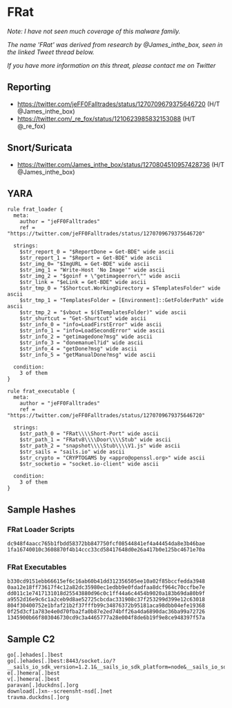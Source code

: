 # FRat

*Note: I have not seen much coverage of this malware family.*

*The name 'FRat' was derived from research by @James_inthe_box, seen in the linked Tweet thread below.*

*If you have more information on this threat, please contact me on Twitter*
 

## Reporting
* https://twitter.com/jeFF0Falltrades/status/1270709679375646720 (H/T @James_inthe_box)
* https://twitter.com/_re_fox/status/1210623985832153088 (H/T @_re_fox)

## Snort/Suricata
* https://twitter.com/James_inthe_box/status/1270804510957428736 (H/T @James_inthe_box)

## YARA
```yara
rule frat_loader {
  meta:
    author = "jeFF0Falltrades"
    ref = "https://twitter.com/jeFF0Falltrades/status/1270709679375646720"

  strings:
    $str_report_0 = "$ReportDone = Get-BDE" wide ascii 
    $str_report_1 = "$Report = Get-BDE" wide ascii 
    $str_img_0= "$ImgURL = Get-BDE" wide ascii 
    $str_img_1 = "Write-Host 'No Image'" wide ascii 
    $str_img_2 = "$goinf + \"getimageerror\"" wide ascii
    $str_link = "$eLink = Get-BDE" wide ascii  
    $str_tmp_0 = "$Shortcut.WorkingDirectory = $TemplatesFolder" wide ascii 
    $str_tmp_1 = "TemplatesFolder = [Environment]::GetFolderPath" wide ascii
    $str_tmp_2 = "$vbout = $($TemplatesFolder)" wide ascii
    $str_shurtcut = "Get-Shurtcut" wide ascii 
    $str_info_0 = "info=LoadFirstError" wide ascii 
    $str_info_1 = "info=LoadSecondError" wide ascii
    $str_info_2 = "getimagedone?msg" wide ascii
    $str_info_3 = "donemanuel?id" wide ascii
    $str_info_4 = "getDone?msg" wide ascii
    $str_info_5 = "getManualDone?msg" wide ascii

  condition:
    3 of them
}

rule frat_executable {
  meta:
    author = "jeFF0Falltrades"
    ref = "https://twitter.com/jeFF0Falltrades/status/1270709679375646720"

  strings:
    $str_path_0 = "FRat\\\\Short-Port" wide ascii
    $str_path_1 = "FRatv8\\\\Door\\\\Stub" wide ascii 
    $str_path_2 = "snapshot\\\\Stub\\\\V1.js" wide ascii 
    $str_sails = "sails.io" wide ascii 
    $str_crypto = "CRYPTOGAMS by <appro@openssl.org>" wide ascii 
    $str_socketio = "socket.io-client" wide ascii 

  condition:
    3 of them
}
```

## Sample Hashes
### FRat Loader Scripts
```
dc948f4aacc765b1fbdd58372bb847750fcf08544841ef4a44454da8e3b46bae
1fa16740010c3608870f4b14ccc33cd58417648d0e26a417b0e125bc4671e70a
```

### FRat Executables
```
b330cd9151ebb66615ef6c16ab60b41dd312356505ee10a02f85bccfedda3948
0aa12e18ff73617f4c12a82dc35980ec1edbb9e0fdadfaa8dcf964c70ccfbe7e
dd011c1e7417131018d25543880d96c0c1ff44a6c4454b9020a183b69da80b9f
a9552d16e9c6c1a2ceb9d8ae52725cbcdac331908c37f253299d399e12c63018
804f30400752e1bfaf21b2f37fffb99c34876372b95181aca98dbb04efe19368
0f25d3cf1a783e4e0d70fba2fa0b87e2ed74bff26a4da6890dac36ba99a72726
1345900b66f803046730cd9c3a4465777a28e004f8de6b19f9e8ce948397f57a
```

## Sample C2 
```
go[.]ehades[.]best
go[.]ehades[.]best:8443/socket.io/?__sails_io_sdk_version=1.2.1&__sails_io_sdk_platform=node&__sails_io_sdk_language=javascript&EIO=3&transport=websocket
e[.]hemera[.]best
v[.]hemera[.]best
paravan[.]duckdns[.]org
download[.]xn--screensht-nsd[.]net
travma.duckdns[.]org
```
